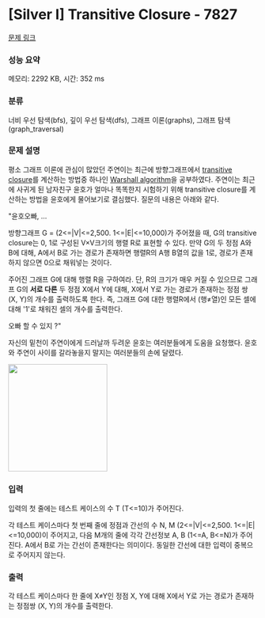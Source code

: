 # [Silver I] Transitive Closure - 7827 

[문제 링크](https://www.acmicpc.net/problem/7827) 

### 성능 요약

메모리: 2292 KB, 시간: 352 ms

### 분류

너비 우선 탐색(bfs), 깊이 우선 탐색(dfs), 그래프 이론(graphs), 그래프 탐색(graph_traversal)

### 문제 설명

<p>평소 그래프 이론에 관심이 많았던 주연이는 최근에 방향그래프에서 <a href="https://en.wikipedia.org/wiki/Transitive_closure">transitive closure</a>를 계산하는 방법중 하나인 <a href="https://en.wikipedia.org/wiki/Floyd%E2%80%93Warshall_algorithm">Warshall algorithm</a>을 공부하였다. 주연이는 최근에 사귀게 된 남자친구 윤호가 얼마나 똑똑한지 시험하기 위해 transitive closure를 계산하는 방법을 윤호에게 물어보기로 결심했다. 질문의 내용은 아래와 같다.</p>

<p>"윤호오빠, ...</p>

<p>방향그래프 G = <V, E> (2<=|V|<=2,500. 1<=|E|<=10,000)가 주어졌을 때, G의 transitive closure는 0, 1로 구성된 V×V크기의 행렬 R로 표현할 수 있다. 만약 G의 두 정점 A와 B에 대해, A에서 B로 가는 경로가 존재하면 행렬R의 A행 B열의 값을 1로, 경로가 존재하지 않으면 0으로 채워넣는 것이다.</p>

<p>주어진 그래프 G에 대해 행렬 R을 구하여라. 단, R의 크기가 매우 커질 수 있으므로 그래프 G의 <strong>서로 다른</strong> 두 정점 X에서 Y에 대해, X에서 Y로 가는 경로가 존재하는 정점 쌍 (X, Y)의 개수를 출력하도록 한다. 즉, 그래프 G에 대한 행렬R에서 (행≠열)인 모든 셀에 대해 '1'로 채워진 셀의 개수를 출력한다.</p>

<p>오빠 할 수 있지 ?"</p>

<p>자신의 밑천이 주연이에게 드러날까 두려운 윤호는 여러분들에게 도움을 요청했다. 윤호와 주연이 사이를 갈라놓을지 말지는 여러분들의 손에 달렸다.</p>

<p><img src="https://www.acmicpc.net/userupload/Hibbah/201504/d9b29c14ef1d7d5d60b352a4b115913e.jpg" style="height:217.469879518072px; width:200px"></p>

### 입력 

 <p>입력의 첫 줄에는 테스트 케이스의 수 T (T<=10)가 주어진다.</p>

<p>각 테스트 케이스마다 첫 번째 줄에 정점과 간선의 수 N, M (2<=|V|<=2,500. 1<=|E|<=10,000)이 주어지고, 다음 M개의 줄에 각각 간선정보 A, B (1<=A, B<=N)가 주어진다. A에서 B로 가는 간선이 존재한다는 의미이다. 동일한 간선에 대한 입력이 중복으로 주어지지 않는다.</p>

### 출력 

 <p>각 테스트 케이스마다 한 줄에 X≠Y인 정점 X, Y에 대해 X에서 Y로 가는 경로가 존재하는 정점쌍 (X, Y)의 개수를 출력한다.</p>

